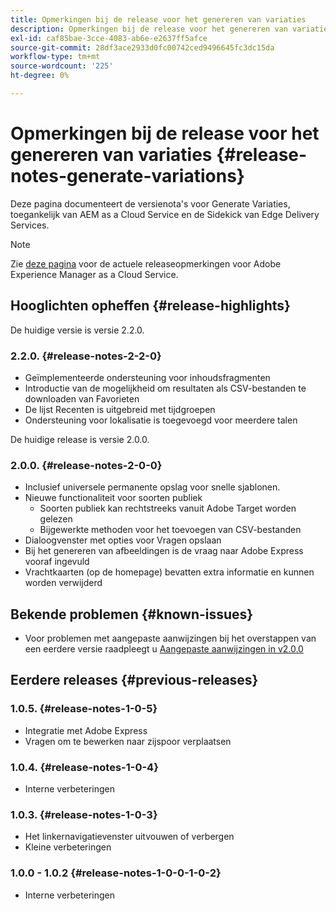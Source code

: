 ```yaml
---
title: Opmerkingen bij de release voor het genereren van variaties
description: Opmerkingen bij de release voor het genereren van variaties, die toegankelijk zijn vanuit AEM as a Cloud Service en de Sidekick van Edge Delivery Services
exl-id: caf85bae-3cce-4083-ab6e-e2637ff5afce
source-git-commit: 28df3ace2933d0fc00742ced9496645fc3dc15da
workflow-type: tm+mt
source-wordcount: '225'
ht-degree: 0%

---
```


# Opmerkingen bij de release voor het genereren van variaties {#release-notes-generate-variations}

Deze pagina documenteert de versienota&#39;s voor Generate Variaties, toegankelijk van AEM as a Cloud Service en de Sidekick van Edge Delivery Services.

>[!NOTE]
>
>Zie [deze pagina](/help/release-notes/release-notes-cloud/release-notes-current.md) voor de actuele releaseopmerkingen voor Adobe Experience Manager as a Cloud Service.

## Hooglichten opheffen {#release-highlights}

De huidige versie is versie 2.2.0.

### 2.2.0. {#release-notes-2-2-0}

* Geïmplementeerde ondersteuning voor inhoudsfragmenten
* Introductie van de mogelijkheid om resultaten als CSV-bestanden te downloaden van Favorieten
* De lijst Recenten is uitgebreid met tijdgroepen
* Ondersteuning voor lokalisatie is toegevoegd voor meerdere talen

De huidige release is versie 2.0.0.

### 2.0.0. {#release-notes-2-0-0}

* Inclusief universele permanente opslag voor snelle sjablonen.
* Nieuwe functionaliteit voor soorten publiek
   * Soorten publiek kan rechtstreeks vanuit Adobe Target worden gelezen
   * Bijgewerkte methoden voor het toevoegen van CSV-bestanden
* Dialoogvenster met opties voor Vragen opslaan
* Bij het genereren van afbeeldingen is de vraag naar Adobe Express vooraf ingevuld
* Vrachtkaarten (op de homepage) bevatten extra informatie en kunnen worden verwijderd

## Bekende problemen {#known-issues}

* Voor problemen met aangepaste aanwijzingen bij het overstappen van een eerdere versie raadpleegt u [Aangepaste aanwijzingen in v2.0.0](/help/generative-ai/generate-variations.md#custom-prompts-v200)

## Eerdere releases {#previous-releases}

### 1.0.5. {#release-notes-1-0-5}

* Integratie met Adobe Express
* Vragen om te bewerken naar zijspoor verplaatsen

### 1.0.4. {#release-notes-1-0-4}

* Interne verbeteringen

### 1.0.3. {#release-notes-1-0-3}

* Het linkernavigatievenster uitvouwen of verbergen
* Kleine verbeteringen

### 1.0.0 - 1.0.2 {#release-notes-1-0-0-1-0-2}

* Interne verbeteringen

